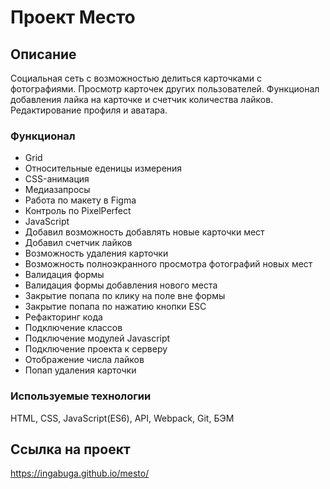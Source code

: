 # Проект Место


## Описание
Социальная сеть с возможностью делиться карточками с фотографиями. Просмотр карточек других пользователей. Функционал добавления лайка на карточке и счетчик количества лайков. Редактирование профиля и аватара.

### Функционал
<ul>
<li>Grid</li>
<li>Относительные еденицы измерения</li>
<li>CSS-анимация</li>
<li>Медиазапросы</li>
<li>Работа по макету в Figma</li>
<li>Контроль по PixelPerfect</li>
<li>JavaScript</li>
<li>Добавил возможность добавлять новые карточки мест</li>
<li>Добавил счетчик лайков</li>
<li>Возможность удаления карточки</li>
<li>Возможность полноэкранного просмотра фотографий новых мест</li>
<li>Валидация формы</li>
<li>Валидация формы добавления нового места</li>
<li>Закрытие попапа по клику на поле вне формы</li>
<li>Закрытие попапа по нажатию кнопки ESC</li>
<li>Рефакторинг кода</li>
<li>Подключение классов</li>
<li>Подключение модулей Javascript</li>
<li>Подключение проекта к серверу</li>
<li>Отображение числа лайков</li>
<li>Попап удаления карточки</li>
</ul>

### Используемые технологии
HTML, CSS, JavaScript(ES6), API, Webpack, Git, БЭМ


## Ссылка на проект
https://ingabuga.github.io/mesto/
